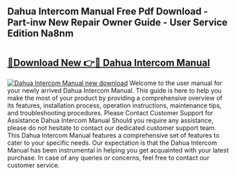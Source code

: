 ## Dahua Intercom Manual Free Pdf Download - Part-inw New Repair Owner Guide - User Service Edition Na8nm

# <h2><a href="http://bc4579.oget.top/?id=Dahua+Intercom+Manual">🔗Download New 👉🔴 Dahua Intercom Manual</a></h2>

[![Dahua Intercom Manual new download](https://i.imgur.com/5g1atiW.png)](http://bc4579.oget.top/?id=Dahua+Intercom+Manual)
Welcome to the user manual for your newly arrived Dahua Intercom Manual. This guide is here to help you make the most of your product by providing a comprehensive overview of its features, installation process, operation instructions, maintenance tips, and troubleshooting procedures. Please Contact Customer Support for Assistance Dahua Intercom Manual Should you require any assistance, please do not hesitate to contact our dedicated customer support team. This Dahua Intercom Manual features a comprehensive set of features to cater to your specific needs. Our expectation is that the Dahua Intercom Manual has been instrumental in helping you get acquainted with your latest purchase. In case of any queries or concerns, feel free to contact our customer service.
